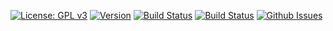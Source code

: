 <a href="https://www.gnu.org/licenses/gpl-3.0" target="_blank">![License: GPL v3](https://img.shields.io/badge/license-GPLv3-blue)</a>
<a href="https://github.com/harith-alsafi/mcpp/releases" target="_blank">![Version](https://img.shields.io/badge/version-1.0.1-blue)</a>
<a href="https://ci.appveyor.com/project/harith-alsafi/mcpp" target="_blank">![Build Status](https://img.shields.io/badge/linux-passing-green)</a>
<a href="https://ci.appveyor.com/project/boost-ext/sml" target="_blank">![Build Status](https://img.shields.io/appveyor/ci/boost-ext/sml/master.svg?label=windows)</a>
<a href="https://github.com/harith-alsafi/mcpp/issues" target="_blank">![Github Issues](https://img.shields.io/github/issues/boost-ext/sml.svg)</a>
